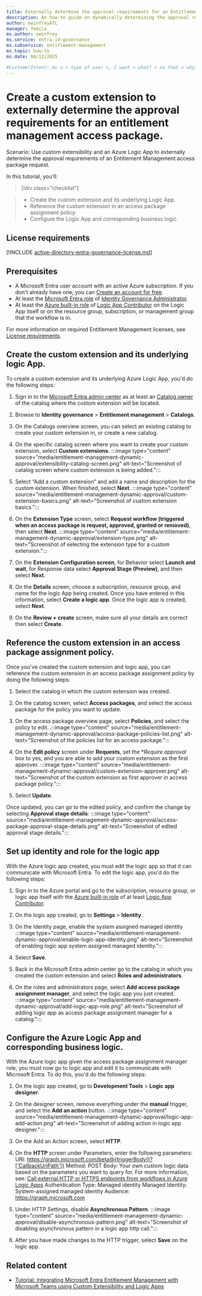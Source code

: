 ```yaml
---
title: Externally determine the approval requirements for an Entitlement management access package
description: An how-to guide on dynamically determining the approval requirements for an access package externally using a custom extension.
author: owinfreyATL
manager: femila
ms.author: owinfrey
ms.service: entra-id-governance
ms.subservice: entitlement-management
ms.topic: how-to 
ms.date: 04/12/2025

#CustomerIntent: As a < type of user >, I want < what? > so that < why? > .
---
```


<!--
Remove all the comments in this template before you sign-off or merge to the main branch.

This template provides the basic structure of a Tutorial - General article pattern. See the
[instructions - Tutorial](../level4/article-tutorial.md) in the pattern library.

You can provide feedback about this template at: https://aka.ms/patterns-feedback

Tutorial is an article pattern that leads a user through a common scenario showing them how a product or service can address their needs.

You only use tutorials to show the single best procedure for completing a top customer task.

-->

<!-- 1. H1 -----------------------------------------------------------------------------

Required: Use a "Tutorial: <verb> * <noun>" format for your H1. Pick an H1 that clearly conveys the scenario the user will complete.

For example: "Tutorial: Create a Node.js and Express app in Visual Studio".

* Include only a single H1 in the article.
* If the Tutorial is part of a numbered series, don't include the number in the H1.
* Don't start with a gerund.
* Don't add "Tutorial:" to the H1 of any article that's not a Tutorial.

-->

# Create a custom extension to externally determine the approval requirements for an entitlement management access package.



Scenario: Use custom extensibility and an Azure Logic App to externally determine the approval requirements of an Entitlement Management access package request. 

In this tutorial, you'll:

> [!div class="checklist"]

> * Create the custom extension and its underlying Logic App.
> * Reference the custom extension in an access package assignment policy.
> * Configure the Logic App and corresponding business logic.

## License requirements

[!INCLUDE [active-directory-entra-governance-license.md](~/includes/entra-entra-governance-license.md)]

## Prerequisites

- A Microsoft Entra user account with an active Azure subscription. If you don't already have one, you can [Create an account for free](https://azure.microsoft.com/free/?WT.mc_id=A261C142F).
- At least the [Microsoft Entra role](../identity/role-based-access-control/permissions-reference.md) of [Identity Governance Administrator](../identity/role-based-access-control/permissions-reference.md#identity-governance-administrator).
- At least the [Azure built-in role](/azure/role-based-access-control/built-in-roles) of [Logic App Contributor](/azure/role-based-access-control/built-in-roles/integration#logic-app-contributor) on the Logic App itself or on the resource group, subscription, or management group that the workflow is in. 

For more information on required Entitlement Management licenses, see [License requirements](entitlement-management-overview.md#license-requirements).

<!-- 6. Account sign in --------------------------------------------------------------------

Required: If you need to sign in to the portal to do the Tutorial, this H2 and link are required.

-->

## Create the custom extension and its underlying logic App.

To create a custom extension and its underlying Azure Logic App, you'd do the following steps:

1. Sign in to the [Microsoft Entra admin center](https://entra.microsoft.com) as at least an [Catalog owner](../id-governance/entitlement-management-delegate.md#entitlement-management-roles) of the catalog where the custom extension will be located.

1. Browse to **Identity governance** > **Entitlement management** > **Catalogs**.

1. On the Catalogs overview screen, you can select an existing catalog to create your custom extension in, or create a new catalog.

1. On the specific catalog screen where you want to create your custom extension, select **Custom extensions**.
    :::image type="content" source="media/entitlement-management-dynamic-approval/extensibility-catalog-screen.png" alt-text="Screenshot of catalog screen where custom extension is being added.":::
1. Select “Add a custom extension” and add a name and description for the custom extension. When finished, select **Next**.
    :::image type="content" source="media/entitlement-management-dynamic-approval/custom-extension-basics.png" alt-text="Screenshot of custom extension basics.":::
1. On the **Extension Type** screen, select **Request workflow (triggered when an access package is request, approved, granted or removed)**, then select **Next**.
    :::image type="content" source="media/entitlement-management-dynamic-approval/extension-type.png" alt-text="Screenshot of selecting the extension type for a custom extension.":::
1. On the **Extension Configuration screen**, for Behavior select **Launch and wait**, for Response data select **Approval Stage (Preview)**, and then select **Next**.

1. On the **Details** screen, choose a subscription, resource group, and name for the logic App being created. Once you have entered in this information, select **Create a logic app**. Once the logic app is created, select **Next**.

1. On the **Review + create** screen, make sure all your details are correct then select **Create**. 


## Reference the custom extension in an access package assignment policy.

Once you've created the custom extension and logic app, you can reference the custom extension in an access package assignment policy by doing the following steps:

1. Select the catalog in which the custom extension was created.

1. On the catalog screen, select **Access packages**, and select the access package for the policy you want to update.

1. On the access package overview page, select **Policies**, and select the policy to edit.
    :::image type="content" source="media/entitlement-management-dynamic-approval/access-package-policies-list.png" alt-text="Screenshot of the policies list for an access package.":::
1.  On the **Edit policy** screen under **Requests**, set the **Require approval* box to yes, and you are able to add your custom extension as the first approver.
  :::image type="content" source="media/entitlement-management-dynamic-approval/custom-extension-approver.png" alt-text="Screenshot of the custom extension as first approver in access package policy.":::  
1. Select **Update**.

Once updated, you can go to the edited policy, and confirm the change by selecting **Approval stage details**:
:::image type="content" source="media/entitlement-management-dynamic-approval/access-package-approval-stage-details.png" alt-text="Screenshot of edited approval stage details.":::  

## Set up identity and role for the logic app

With the Azure logic app created, you must edit the logic app so that it can communicate with Microsoft Entra. To edit the logic app, you'd do the following steps:


1. Sign in to the Azure portal and go to the subscription, resource group, or logic app itself with the [Azure built-in role](/azure/role-based-access-control/built-in-roles) of at least [Logic App Contributor](/azure/role-based-access-control/built-in-roles/integration#logic-app-contributor).

1. On the logic app created, go to **Settings** > **Identity**.

1. On the Identity page, enable the system assigned managed identity
    :::image type="content" source="media/entitlement-management-dynamic-approval/enable-logic-app-identity.png" alt-text="Screenshot of enabling logic app system assigned managed identity.":::
1. Select **Save**.

1. Back in the Microsoft Entra admin center go to the catalog in which you created the custom extension and select **Roles and administrators**.   

1. On the roles and administrators page, select **Add access package assignment manager**, and select the logic app you just created.
    :::image type="content" source="media/entitlement-management-dynamic-approval/add-logic-app-role.png" alt-text="Screenshot of adding logic app as access package assignment manager for a catalog.":::
  

## Configure the Azure Logic App and corresponding business logic.

With the Azure logic app given the access package assignment manager role, you must now go to logic app and edit it to communicate with Microsoft Entra. To do this, you'd do the following steps:

1. On the logic app created, go to **Development Tools** > **Logic app designer**.

1. On the designer screen, remove everything under the **manual** trigger, and select the **Add an action** button.
    :::image type="content" source="media/entitlement-management-dynamic-approval/logic-app-add-action.png" alt-text="Screenshot of  adding action in logic app designer.":::
1. On the Add an Action screen, select **HTTP**.

1. On the **HTTP** screen under Parameters, enter the following parameters:
    URI: https://graph.microsoft.com/beta@{triggerBody()?['CallbackUriPath']}
    Method: POST
    Body: Your own custom logic data based on the parameters you want to query for. For more information, see: [Call external HTTP or HTTPS endpoints from workflows in Azure Logic Apps](/azure/connectors/connectors-native-http?tabs=standard)
    Authentication Type: Managed identity
    Managed Identity: System-assigned managed identity
    Audience: https://graph.microsoft.com
1. Under HTTP Settings, disable **Asynchronous Pattern**. 
    :::image type="content" source="media/entitlement-management-dynamic-approval/disable-asynchronous-pattern.png" alt-text="Screenshot of disabling asynchronous pattern in a logic app http call.":::
1. After you have made changes to the HTTP trigger, select **Save** on the logic app. 


## Related content

- [Tutorial: Integrating Microsoft Entra Entitlement Management with Microsoft Teams using Custom Extensibility and Logic Apps](entitlement-management-custom-teams-extension.md)

<!--
Remove all the comments in this template before you sign-off or merge to the main branch.
-->
